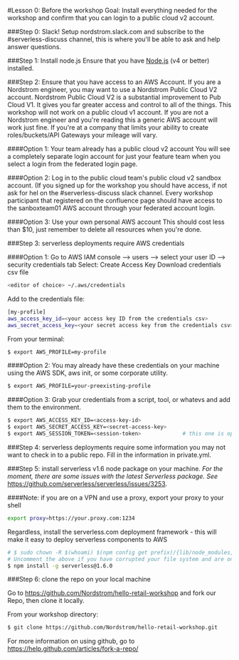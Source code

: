 #Lesson 0: Before the workshop
Goal: Install everything needed for the workshop and confirm that you can login to a public cloud v2 account.

###Step 0: Slack!
Setup nordstrom.slack.com and subscribe to the #serverless-discuss channel, this is where you'll be able to ask and help answer questions.

###Step 1: Install node.js
Ensure that you have [Node.js](https://nodejs.org/en/) (v4 or better) installed.

###Step 2: Ensure that you have access to an AWS Account.
If you are a Nordstrom engineer, you may want to use a Nordstrom Public Cloud V2 account.
Nordstrom Public Cloud V2 is a substantial improvement to Pub Cloud V1.  It gives you far greater access and control to all of the things.  This workshop will not work on a public cloud v1 account.  If you are not a Nordstrom engineer and you're reading this a generic AWS account will work just fine.  If you're at a company that limits your ability to create roles/buckets/API Gateways your mileage will vary.

####Option 1: Your team already has a public cloud v2 account
You will see a completely separate login account for just your feature team when you select a login from the federated login page.

####Option 2: Log in to the public cloud team's public cloud v2 sandbox account. (If you signed up for the workshop you should have access, if not ask for hel on the #serverless-discuss slack channel.
Every workshop participant that registered on the confluence page should have access to the sanboxteam01 AWS account through your federated account login.

####Option 3: Use your own personal AWS account
This should cost less than $10, just remember to delete all resources when you're done.

###Step 3: serverless deployments require AWS credentials

####Option 1:
Go to AWS IAM console --> users --> select your user ID --> security credentials tab
Select: Create Access Key
Download credentials csv file

```sh
<editor of choice> ~/.aws/credentials
```

Add to the credentials file:
```sh
[my-profile]
aws_access_key_id=<your access key ID from the credentials csv>
aws_secret_access_key=<your secret access key from the credentials csv>
```

From your terminal:
```sh
$ export AWS_PROFILE=my-profile
```

####Option 2:
You may already have these credentials on your machine using the AWS SDK, aws init, or some corporate utility.

```sh
$ export AWS_PROFILE=your-preexisting-profile
```

####Option 3:
Grab your credentials from a script, tool, or whatevs and add them to the environment.

```sh
$ export AWS_ACCESS_KEY_ID=<access-key-id>
$ export AWS_SECRET_ACCESS_KEY=<secret-access-key>
$ export AWS_SESSION_TOKEN=<session-token>             # this one is optional
```
###Step 4: serverless deployments require some information you may not want to check in to a public repo.  Fill in the information in private.yml.

###Step 5: install serverless v1.6 node package on your machine.  *For the moment, there are some issues with the latest Serverless package.  See* https://github.com/serverless/serverless/issues/3253.

####Note: if you are on a VPN and use a proxy, export your proxy to your shell
```sh
export proxy=https://your.proxy.com:1234
```

Regardless, install the serverless.com deployment framework - this will make it easy to deploy serverless components to AWS
```sh
# $ sudo chown -R $(whoami) $(npm config get prefix)/{lib/node_modules,bin,share}
# Uncomment the above if you have corrupted your file system and are on MacOSX.
$ npm install -g serverless@1.6.0
```

###Step 6: clone the repo on your local machine

Go to https://github.com/Nordstrom/hello-retail-workshop and fork our Repo, then clone it locally.

From your workshop directory:
```sh
$ git clone https://github.com/Nordstrom/hello-retail-workshop.git
```
For more information on using github, go to https://help.github.com/articles/fork-a-repo/